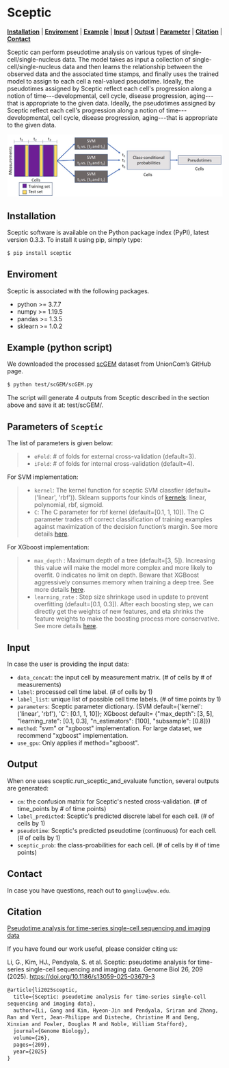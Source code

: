 # Sceptic

[**Installation**](#installation)
| [**Enviroment**](#enviroment)
| [**Example**](#example)
| [**Input**](#input)
| [**Output**](#output)
| [**Parameter**](#parameter)
| [**Citation**](#citation)
| [**Contact**](#contact)

Sceptic can perform pseudotime analysis on various types of single-cell/single-nucleus data. The model takes as input a collection of single-cell/single-nucleus data and then learns the relationship between the observed data and the associated time stamps, and finally uses the trained model to assign to each cell a real-valued pseudotime. Ideally, the pseudotimes assigned by Sceptic reflect each cell's progression along a notion of time---developmental, cell cycle, disease progression, aging---that is appropriate to the given data. Ideally, the pseudotimes assigned by Sceptic reflect each cell's progression along a notion of time---developmental, cell cycle, disease progression, aging---that is appropriate to the given data.

![Sceptic schematic](https://raw.githubusercontent.com/Noble-Lab/Sceptic/main/sceptic-schematic.jpg)


## Installation<a id="installation"></a>
Sceptic software is available on the Python package index (PyPI), latest version 0.3.3. To install it using pip, simply type:
```bash
$ pip install sceptic
```

## Enviroment<a id="enviroment"></a>
Sceptic is associated with the following packages.
- python >= 3.7.7
- numpy >= 1.19.5   
- pandas >= 1.3.5
- sklearn >= 1.0.2 

## Example (python script) <a id="example"></a>
We downloaded the processed [scGEM](https://github.com/caokai1073/UnionCom/tree/master/scGEM) dataset from UnionCom’s GitHub page.

```bash
$ python test/scGEM/scGEM.py 
```
The script will generate 4 outputs from Sceptic described in the section above and save it at: test/scGEM/.

## Parameters of ```Sceptic``` <a id="parameter"></a>

The list of parameters is given below:
> + ```eFold```: # of folds for external cross-validation (default=3).
> + ```iFold```: # of folds for internal cross-validation (default=4).

For SVM implementation:
> + ```kernel```: The kernel function for sceptic SVM classfier (default=('linear', 'rbf')). Sklearn supports four kinds of [kernels](https://scikit-learn.org/stable/modules/svm.html#kernel-functions): linear, polynomial, rbf, sigmoid.  
> + ```C```: The C parameter for rbf kernel (default=[0.1, 1, 10]). The C parameter trades off correct classification of training examples against maximization of the decision function’s margin. See more details [here](https://scikit-learn.org/stable/auto_examples/svm/plot_rbf_parameters.html#sphx-glr-auto-examples-svm-plot-rbf-parameters-py).

For XGboost implementation:
> + ```max_depth``` : Maximum depth of a tree (default=[3, 5]). Increasing this value will make the model more complex and more likely to overfit. 0 indicates no limit on depth. Beware that XGBoost aggressively consumes memory when training a deep tree. See more details [here](https://xgboost.readthedocs.io/en/stable/parameter.html).
> + ```learning_rate``` : Step size shrinkage used in update to prevent overfitting (default=[0.1, 0.3]). After each boosting step, we can directly get the weights of new features, and eta shrinks the feature weights to make the boosting process more conservative. See more details [here](https://xgboost.readthedocs.io/en/stable/parameter.html).

## Input<a id="input"></a>

In case the user is providing the input data:
- `data_concat`: the input cell by measurement matrix. (# of cells by # of measurements)
- `label`: processed cell time label. (# of cells by 1)
- `label_list`: unique list of possible cell time labels. (# of time points by 1)
- `parameters`: Sceptic parameter dictionary. (SVM default={'kernel': ('linear', 'rbf'), 'C': [0.1, 1, 10]}; XGboost default= {"max_depth": [3, 5], "learning_rate": [0.1, 0.3],
        "n_estimators": [100], "subsample": [0.8]})
- `method`: "svm" or "xgboost" implementation. For large dataset, we recommend "xgboost" implementation.
- `use_gpu`: Only applies if method="xgboost".


## Output<a id="output"></a>

When one uses sceptic.run_sceptic_and_evaluate function, several outputs are generated:
- `cm`: the confusion matrix for Sceptic's nested cross-validation. (# of time_points by # of time points)
- `label_predicted`: Sceptic's predicted discrete label for each cell. (# of cells by 1)
- `pseudotime`: Sceptic's predicted pseudotime (continuous) for each cell. (# of cells by 1)
- `sceptic_prob`: the class-proabilities for each cell. (# of cells by # of time points)


## Contact<a id="contact"></a>
In case you have questions, reach out to `gangliuw@uw.edu`.


## Citation<a id="citation"></a>
[Pseudotime analysis for time-series single-cell sequencing and imaging data](https://genomebiology.biomedcentral.com/articles/10.1186/s13059-025-03679-3)

If you have found our work useful, please consider citing us:

Li, G., Kim, HJ., Pendyala, S. et al. Sceptic: pseudotime analysis for time-series single-cell sequencing and imaging data. Genome Biol 26, 209 (2025). https://doi.org/10.1186/s13059-025-03679-3

```
@article{li2025sceptic,
  title={Sceptic: pseudotime analysis for time-series single-cell sequencing and imaging data},
  author={Li, Gang and Kim, Hyeon-Jin and Pendyala, Sriram and Zhang, Ran and Vert, Jean-Philippe and Disteche, Christine M and Deng, Xinxian and Fowler, Douglas M and Noble, William Stafford},
  journal={Genome Biology},
  volume={26},
  pages={209},
  year={2025}
}
```
